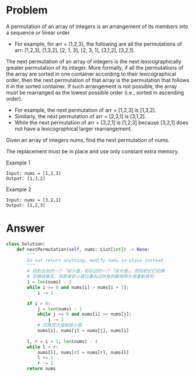 # Problem
A permutation of an array of integers is an arrangement of its members into a sequence or linear order.

- For example, for arr = [1,2,3], the following are all the permutations of arr: [1,2,3], [1,3,2], [2, 1, 3], [2, 3, 1], [3,1,2], [3,2,1].

The next permutation of an array of integers is the next lexicographically greater permutation of its integer. More formally, if all the permutations of the array are sorted in one container according to their lexicographical order, then the next permutation of that array is the permutation that follows it in the sorted container. If such arrangement is not possible, the array must be rearranged as the lowest possible order (i.e., sorted in ascending order).

- For example, the next permutation of arr = [1,2,3] is [1,3,2].
- Similarly, the next permutation of arr = [2,3,1] is [3,1,2].
- While the next permutation of arr = [3,2,1] is [1,2,3] because [3,2,1] does not have a lexicographical larger rearrangement.

Given an array of integers nums, find the next permutation of nums.

The replacement must be in place and use only constant extra memory.

Example 1
```
Input: nums = [1,2,3]
Output: [1,3,2]
```

Example 2
```
Input: nums = [3,2,1]
Output: [1,2,3]
```
# Answer
```python
class Solution:
    def nextPermutation(self, nums: List[int]) -> None:
        """
        Do not return anything, modify nums in-place instead.
        """
        # 找到左右的一个「较小值」和右边的一个「较大值」，然后把它们交换
        # 交换结束后，将原来较小值位置右边所有的数按照升序重新排列
        i = len(nums) - 2
        while i >= 0 and nums[i] > nums[i + 1]:
            i -= 1

        if i > 0: 
            j = len(nums) - 1
            while j >= 0 and nums[i] >= nums[j]:
                j -= 1
            # 交换较大值和较小值
            nums[i], nums[j] = nums[j], nums[i]
        
        l, r = i + 1, len(nums) - 1
        while l < r:
            nums[l], nums[r] = nums[r], nums[l]
            l += 1
            r -= 1
        return nums
```
